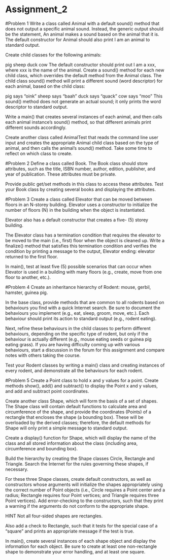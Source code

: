 # Assignment_2

#Problem 1
Write a class called Animal with a default sound() method that does not output a specific animal sound. Instead, the generic output should be the statement, An animal makes a sound based on the animal that it is. The default constructor for Animal should also print I am an animal to standard output.

Create child classes for the following animals:

pig
sheep
duck
cow
The default constructor should print out I am a xxx, where xxx is the name of the animal. Create a sound() method for each new child class, which overrides the default method from the Animal class. The child class sound() method will print a different sound (word descriptor) for each animal, based on the child class:

pig says “oink”
sheep says “baah”
duck says “quack”
cow says “moo”
This sound() method does not generate an actual sound; it only prints the word descriptor to standard output.

Write a main() that creates several instances of each animal, and then calls each animal instance’s sound() method, so that different animals print different sounds accordingly.

Create another class called AnimalTest that reads the command line user input and creates the appropriate Animal child class based on the type of animal, and then calls the animal’s sound() method. Take some time to reflect on which class to create.

#Problem 2
Define a class called Book. The Book class should store attributes, such as the title, ISBN number, author, edition, publisher, and year of publication. These attributes must be private.

Provide public get/set methods in this class to access these attributes. Test your Book class by creating several books and displaying the attributes.

#Problem 3
Create a class called Elevator that can be moved between floors in an N-storey building. Elevator uses a constructor to initialize the number of floors (N) in the building when the object is instantiated.

Elevator also has a default constructor that creates a five- (5) storey building.

The Elevator class has a termination condition that requires the elevator to be moved to the main (i.e., first) floor when the object is cleaned up. Write a finalize() method that satisfies this termination condition and verifies the condition by printing a message to the output, Elevator ending: elevator returned to the first floor.

In main(), test at least five (5) possible scenarios that can occur when Elevator is used in a building with many floors (e.g., create, move from one floor to another, etc.).


#Problem 4
Create an inheritance hierarchy of Rodent: mouse, gerbil, hamster, guinea pig.

In the base class, provide methods that are common to all rodents based on behaviours you find with a quick Internet search. Be sure to document the behaviours you implement (e.g., eat, sleep, groom, move, etc.). Each behaviour should print its action to standard output (e.g., rodent eating).

Next, refine these behaviours in the child classes to perform different behaviours, depending on the specific type of rodent, but only if the behaviour is actually different (e.g., mouse eating seeds or guinea pig eating grass). If you are having difficulty coming up with various behaviours, start a discussion in the forum for this assignment and compare notes with others taking the course.

Test your Rodent classes by writing a main() class and creating instances of every rodent, and demonstrate all the behaviours for each rodent.

#Problem 5
Create a Point class to hold x and y values for a point. Create methods show(), add() and subtract() to display the Point x and y values, and add and subtract point coordinates.

Create another class Shape, which will form the basis of a set of shapes. The Shape class will contain default functions to calculate area and circumference of the shape, and provide the coordinates (Points) of a rectangle that encloses the shape (a bounding box). These will be overloaded by the derived classes; therefore, the default methods for Shape will only print a simple message to standard output.

Create a display() function for Shape, which will display the name of the class and all stored information about the class (including area, circumference and bounding box).

Build the hierarchy by creating the Shape classes Circle, Rectangle and Triangle. Search the Internet for the rules governing these shapes, if necessary.

For these three Shape classes, create default constructors, as well as constructors whose arguments will initialize the shapes appropriately using the correct number of Point objects (i.e., Circle requires a Point center and a radius; Rectangle requires four Point vertices; and Triangle requires three Point vertices). Add error-checking to the constructors, such that they print a warning if the arguments do not conform to the appropriate shape.

HINT
Not all four-sided shapes are rectangles.

Also add a check to Rectangle, such that it tests for the special case of a “square” and prints an appropriate message if the test is true.

In main(), create several instances of each shape object and display the information for each object. Be sure to create at least one non-rectangle shape to demonstrate your error handling, and at least one square.
